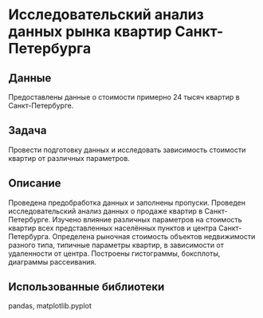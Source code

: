 # Исследовательский анализ данных рынка квартир Санкт-Петербурга
## Данные
Предоставлены данные о стоимости примерно 24 тысяч квартир в Санкт-Петербурге. 
## Задача
Провести подготовку данных и исследовать зависимость стоимости квартир от различных параметров.
## Описание
Проведена предобработка данных и заполнены пропуски. Проведен исследовательский анализ данных о продаже квартир в Санкт-Петербурге. Изучено влияние различных параметров на стоимость квартир всех представленных населённых пунктов и центра Санкт-Петербурга. Определена рыночная стоимость объектов недвижимости разного типа, типичные параметры квартир, в зависимости от удаленности от центра. Построены гистограммы, боксплоты, диаграммы рассеивания. 
## Использованные библиотеки
pandas, matplotlib.pyplot